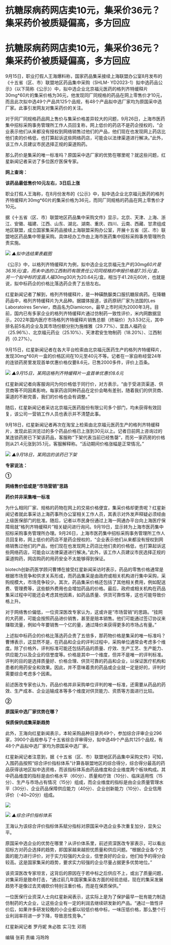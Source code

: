 # 抗糖尿病药网店卖10元，集采价36元？集采药价被质疑偏高，多方回应

# 抗糖尿病药网店卖10元，集采价36元？集采药价被质疑偏高，多方回应

9月15日，职业打假人王海爆料称，国家药品集采接续上海联盟办公室8月发布的《十五省（区、市）联盟地区药品集中采购（SHLM-
YD2023-1）拟中选药品公示》（以下简称《公示》）中，拟中选企业北京福元医药的格列齐特缓释片30mg*60片的集采价格为36元，他发现同厂同规格的药品在网上零售价才10元，而且此次拟中选49个产品共125个品规，有48个产品拟中选厂家均为原国采中选厂家。此事引发网友对集采药价的关注。

对于同厂同规格药品网上售价与集采价格差异较大的问题，9月26日，上海市医药集中招标采购事务管理所工作人员回复称，网上低价的药店不是药企授权的，“企业表示他们从来都没有授权到网络销售过他们的产品，他们现在也发现网上药店比他们卖的价格低，也打算起诉这些网络药店，可能会以法律渠道进行解决。”此外，该工作人员建议市民选择正规的渠道购药。

那么药价是集采的唯一标准吗？原国采中选厂家的优势在哪里呢？就这些问题，红星新闻记者采访了多位医疗医保专家。

**网上查询：**

**该药品最低售价10元左右，3日后上涨**

职业打假人王海称，在8月份发布的《公示》中，拟中选企业北京福元医药的格列齐特缓释片30mg*60片的集采价格为36元，而同厂同规格的药品在网上零售价才10元。

据《十五省（区、市）联盟地区药品集中采购文件》显示，北京、天津、上海、浙江、安徽、福建、江西、山东、湖北、湖南、重庆、四川、云南、西藏、甘肃组成地区联盟，成立国家集采药品接续上海联盟采购办公室，开展十五省（区、市）联盟地区药品集中带量采购。具体经办工作由上海市医药集中招标采购事务管理所负责实施。

![](https://inews.gtimg.com/news_bt/OW_m5ZHa6ZI0BBT0kWWjgHgWJkmDxM8F3tSbHstkxxYoEAA/1000)
_▲拟中选结果表截图_

《公示》中，以格列齐特缓释片为例，拟中选企业北京福元生产的30mg*60片是36.16元/盒，而未中选的江西制药有限责任公司同规格的申报价格是7.35元/盒，另一个拟中标的宜昌人福30mg*30片为20.64元/盒，相当于41.28元60片，也就是说，拟中标药企的价格比落选药企贵了五倍左右。

红星新闻记者了解到，格列齐特缓释片，是一种磺酰脲类口服抗糖尿病药。在降糖药品中，格列齐特缓释片为大品种。据媒体报道，该药原研厂家为法国的Les
Laboratoires
Servier，商品名为Diamicron，最早上市时间为2000年3月。目前，国内已有多家企业的格列齐特缓释片通过仿制药一致性评价，米内网数据显示，2022年国内医疗市场格列齐特缓释片销售总额（终端价）为3.53亿元，其中排名前5名的企业及其市场份额分别为施维雅（29.77%）、宜昌人福药业（25.96%）、北京福元药业（25.10%）、天津君安生物制药（18.20%）、江西制药（0.27%）。

9月15日，红星新闻记者在各大平台检索由北京福元医药生产的格列齐特缓释片，发现30mg*60片一盒的价格区间在10元至40元不等。记者在一家自称经营24年的连锁药房里发现首单优惠价格仅要8.6元，已售2000多件，评价上百条。

![](https://inews.gtimg.com/om_bt/Oa1X63VAlV3qEahT3v8JdjlCgMojQL6ubBgJ_ATVTb6TwAA/1000)
_▲9月15日，某网店格列齐特缓释片一盒首单优惠价8.6元_

红星新闻记者向客服询问为何价格低于同行价，对方表示，“由于受进货渠道、供货商等不同因素影响，每家药店同种药品在定价会略有差别，随着我们的供货商、渠道的不断完善，我们的价格也会有调整。”

随后，红星新闻记者采访北京福元医药股份有限公司多个部门，均未获得有效回复，该公司一营销工作人员也表示并不清楚此事。

9月18日，红星新闻记者再次在淘宝上检索由北京福元医药生产的格列齐特缓释片，发现此前浏览过的多个药品价格已上涨到30元以上。记者日前网上咨询过的某连锁药房已下架该药品，客服称“下架代表当前已经售罄”，而另一家药房的价格则从21.4元涨到35.1元，客服解释称。“活动期间价格涨幅是正常情况。”

![](https://inews.gtimg.com/om_bt/OYIwzRcWt6Io5kgDv23qGDc8D3izieDXSwTywcr2X-IrIAA/1000)
_▲9月18日，某网店的该药已下架_

**专家说法：**

**①**

**网络售价低或是“市场营销”思路**

**药价并非采集唯一标准**

为什么相同厂家、规格的药物在网上的交易价格便宜，集采价格却更贵呢？红星新闻记者就此事采访上海药事所办公室相关工作人员，其表示对外发声释疑必须经由上级医保部门的批准。随后，记者以市民身份通过上海一网通办平台向上海医疗保障局就“格列齐特缓释片”相关疑问进行询问。9月19日，显示转为上海市医药集中招标采购事务管理所办理。9月26日，上海市医药集中招标采购事务管理所工作人员回复称，网上低价的药店不是药企授权的，“企业表示他们从来都没有授权到网络销售过他们的产品，他们现在也发现网上药店比他们卖的价格低，也打算起诉这些网络药店，可能会以法律渠道进行解决。”此外，该工作人员建议市民选择正规的渠道购药，网店购药的用药安全不太能够得到保证。

biotech创新药医学顾问曹博在接受红星新闻采访时表示，药品的零售价格通常是根据市场竞争和供求关系形成，而药品集采是由政府或相关机构进行集中采购，采购规模大，市场竞争较少。其次，药品集采价格还包括了其他相关费用，例如配送费、管理费等，这些额外费用也会增加药品的价格。最后，政府或相关机构在药品集采过程中可能还会考虑其他因素，如药品质量、供货可靠性等，这也可能导致价格上升。

对于网络售价偏低，一位资深医改专家认为，这或许是“市场营销”的思路。“挂网的大药房，可能会按照药品进价销售，甚至是赔本销售。他们可能通过签订协议来赚取流量，例如今年要销售一个亿的量，通过降价来获得更多的市场占有量。”

上述拟中标药企的价格比落选药企贵了五倍多，那药物价格是集采的唯一标准吗？曹博表示，这显然不是，在药品和企业的评判过程中，采购单位通常会考虑多个维度。除了价格外，评判标准可能还包括药品的质量、疗效、生产工艺、生产能力、供应能力以及企业的信誉度等。价格是其中一个维度，但并不是唯一的评判标准。评判的目的是选择质量好、价格合理、供货可靠的药品和企业，以保证医疗机构和患者的用药安全和效果。因此，并不意味着贵的药品或企业就一定是好的，评判时需要综合考虑多个因素。

前述医改专家也认为，药品价格并非采购单位评判的唯一标准，还需要从药品的药效、生产成本、企业运输成本等多个维度对供货能力、资质等方面进行比较。

**②**

**原国采中选厂家优势在哪？**

**保质保供成集采新趋势**

此外，王海向红星新闻表示，本轮采购品种目录共49个，参加综合评审企业296家，3900个品规参与了十五省综合评审得分，拟中选49个产品共125个品规，有48个产品拟中选厂家均为原国采中选厂家。

红星新闻记者注意到，据《十五省（区、市）联盟地区药品集中采购文件》可知，入围药品按照“综合评价指标体系”计算各联盟地区的综合得分，综合得分最高的药品获得该地区拟中选资格，而该指标体系由药品维度和企业维度两个板块构成。其中药品维度的指标是由价格水平（60分）、质量和疗效（10分）、临床适用性（15分）、生产与市场占有情况（15分）组成，而企业维度的指标是由企业质量管理水平（30分）、企业药品保障供应能力（40分）、企业创新能力（10分）、企业信用评价（-40~20分）组成。

![](https://inews.gtimg.com/om_bt/Oa1RhylE4FpRd1Ptv6J0nUVSP7RjfDWKvbACzgbFFYUf8AA/1000)

![](https://inews.gtimg.com/om_bt/OVmBzDkq0AsVCfZqVCkj0A5i5ugk1uvToZc6YqXwpJzi8AA/1000)
_▲综合评价指标体系_

王海认为该综合评价指标体系赋分指标对原国采中选企业多次重复加分，显失公平。

原国采中选企业的优势在哪里？从评价体系里，前述资深医改专家表示，可以看出招标方对药企选择的趋势，即国家越来越担忧质量和供应问题。“根据企业各个方面的能力进行评价，对于实力较强的大企业，信誉良好的企业，他们给予的得分会较高。这是国家集采的趋势，要求实力较强的企业尽量占据更多优势地位。”

该资深医改专家坦言，这背后的原因在于若中标之后供应不上，或出了质量问题，对集采将是致命打击，“通过前几年国家集采各方面的经验总结，现在的集采发展趋势不是像过去灵魂砍价特别注重价格，而是在保质保供。”

一位医保行业资深人士向红星新闻表示，这实际上是为了保护最早一批有能力制造仿制药的大企业，让这些企业有一定的利润去继续研发新的产品。“通过一致性评价后，如果许多研发较晚的小企业都以较低价格中标，一味压低价格，那么整个行业利润率将进一步下降，导致恶性竞争。”

红星新闻记者 罗丹妮 朱必胜 实习生 邓雨

编辑 张莉 责编 冯玲玲

